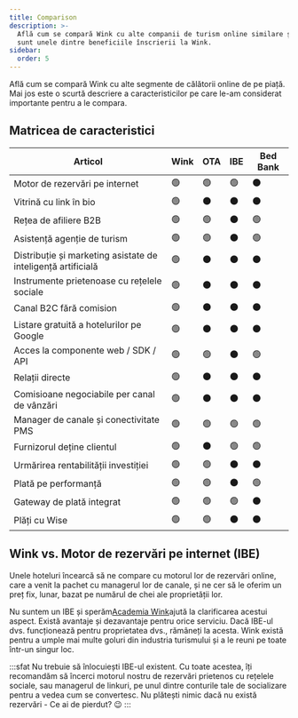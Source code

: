 ```yaml
---
title: Comparison
description: >-
  Află cum se compară Wink cu alte companii de turism online similare și care
  sunt unele dintre beneficiile înscrierii la Wink.
sidebar:
  order: 5
---
```

Află cum se compară Wink cu alte segmente de călătorii online de pe piață. Mai jos este o scurtă descriere a caracteristicilor pe care le-am considerat importante pentru a le compara.

## Matricea de caracteristici

| Articol | Wink | OTA | IBE | Bed Bank
| ------------------------ | -- | -- | -- | -- |
| Motor de rezervări pe internet | 🟢 | 🟢 | 🟢 | ⚫️ |
| Vitrină cu link în bio | 🟢 | ⚫️ | ⚫️ | ⚫️ |
| Rețea de afiliere B2B | 🟢 | 🟢 | ⚫️ | 🟢 |
| Asistență agenție de turism | 🟢 | 🟢 | ⚫️ | 🟢 |
| Distribuție și marketing asistate de inteligență artificială | 🟢 | ⚫️ | ⚫️ | ⚫️ |
| Instrumente prietenoase cu rețelele sociale | 🟢 | ⚫️ | ⚫️ | ⚫️ |
| Canal B2C fără comision | 🟢 | ⚫️ | ⚫️ | ⚫️ |
| Listare gratuită a hotelurilor pe Google | 🟢 | ⚫️ | ⚫️ | ⚫️ |
| Acces la componente web / SDK / API | 🟢 | 🟢 | ⚫️ | 🟢 |
| Relații directe | 🟢 | ⚫️ | ⚫️ | ⚫️ |
| Comisioane negociabile per canal de vânzări | 🟢 | ⚫️ | ⚫️ | ⚫️ |
| Manager de canale și conectivitate PMS | 🟢 | 🟢 | 🟢 | 🟢 |
| Furnizorul deține clientul | 🟢 | ⚫️ | 🟢 | 🟢 |
| Urmărirea rentabilității investiției | 🟢 | 🟢 | ⚫️ | ⚫️ |
| Plată pe performanță | 🟢 | 🟢 | ⚫️ | 🟢 |
| Gateway de plată integrat | 🟢 | 🟢 | 🟢 | ⚫️ |
| Plăți cu Wise | 🟢 | 🟢 | ⚫️ | ⚫️ |

## Wink vs. Motor de rezervări pe internet (IBE)

Unele hoteluri încearcă să ne compare cu motorul lor de rezervări online, care a venit la pachet cu managerul lor de canale, și ne cer să le oferim un preț fix, lunar, bazat pe numărul de chei ale proprietății lor.

Nu suntem un IBE și sperăm[Academia Wink](/)ajută la clarificarea acestui aspect. Există avantaje și dezavantaje pentru orice serviciu. Dacă IBE-ul dvs. funcționează pentru proprietatea dvs., rămâneți la acesta.
Wink există pentru a umple mai multe goluri din industria turismului și a le reuni pe toate într-un singur loc.

:::sfat
Nu trebuie să înlocuiești IBE-ul existent. Cu toate acestea, îți recomandăm să încerci motorul nostru de rezervări prietenos cu rețelele sociale, sau managerul de linkuri, pe unul dintre conturile tale de socializare pentru a vedea cum se convertesc. Nu plătești nimic dacă nu există rezervări - Ce ai de pierdut? 😉
:::

